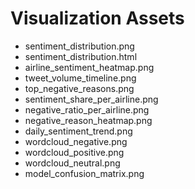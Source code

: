 # Visualization Assets

- sentiment_distribution.png
- sentiment_distribution.html
- airline_sentiment_heatmap.png
- tweet_volume_timeline.png
- top_negative_reasons.png
- sentiment_share_per_airline.png
- negative_ratio_per_airline.png
- negative_reason_heatmap.png
- daily_sentiment_trend.png
- wordcloud_negative.png
- wordcloud_positive.png
- wordcloud_neutral.png
- model_confusion_matrix.png
